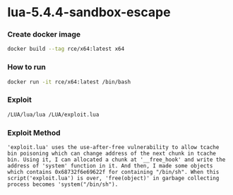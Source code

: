 # lua-5.4.4-sandbox-escape

### Create docker image

```sh
docker build --tag rce/x64:latest x64
```
### How to run

```sh
docker run -it rce/x64:latest /bin/bash
```

### Exploit

```sh
/LUA/lua/lua /LUA/exploit.lua
```

### Exploit Method
```
'exploit.lua' uses the use-after-free vulnerability to allow tcache bin poisoning which can change address of the next chunk in tcache bin. Using it, I can allocated a chunk at '__free_hook' and write the address of 'system' function in it. And then, I made some objects which contains 0x68732f6e69622f for containing "/bin/sh". When this script('exploit.lua') is over, 'free(object)' in garbage collecting process becomes 'system("/bin/sh").
```